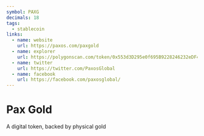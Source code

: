 ```yaml
---
symbol: PAXG
decimals: 18
tags:
  - stablecoin
links:
  - name: website
    url: https://paxos.com/paxgold
  - name: explorer
    url: https://polygonscan.com/token/0x553d3D295e0f695B9228246232eDF400ed3560B5
  - name: twitter
    url: https://twitter.com/PaxosGlobal
  - name: facebook
    url: https://facebook.com/paxosglobal/
---
```


# Pax Gold

A digital token, backed by physical gold

